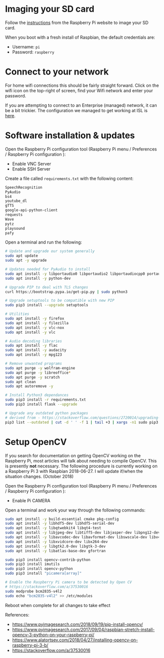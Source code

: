 <!-- TITLE: Raspberry Pi Setup -->

# Imaging your SD card

Follow the [instructions](https://www.raspberrypi.org/documentation/installation/installing-images/README.md) from the Raspberry Pi website to image your SD card.

When you boot with a fresh install of Raspbian, the default credentials are:

* Username: `pi`
* Password: `raspberry`

# Connect to your network

For home wifi connections this should be fairly straight forward. Click on the wifi icon on the top-right of screen, find your Wifi network and enter your password.

If you are attempting to connect to an Enterprise (managed) network, it can be a bit trickier. The configuration we managed to get working at ISL is [here](/raspberrypi-setup-enterprisewifi).

# Software installation & updates

Open the Raspberry Pi configuration tool (Raspberry Pi menu / Preferences / Raspberry Pi configuration ):

* Enable VNC Server
* Enable SSH Server

Create a file called `requirements.txt` with the following content:

```txt
SpeechRecognition
PyAudio
bs4
youtube_dl
gTTS
google-api-python-client
requests
Wave
pytz
playsound
pafy
```

Open a terminal and run the following:

```bash
# Update and upgrade our system generally
sudo apt update
sudo apt -y upgrade

# Updates needed for PyAudio to install
sudo apt install -y libportaudio0 libportaudio2 libportaudiocpp0 portaudio19-dev
sudo apt install -y python-dev 

# Upgrade PIP to deal with TLS changes
curl https://bootstrap.pypa.io/get-pip.py | sudo python3

# Upgrade setuptools to be compatible with new PIP
sudo pip3 install --upgrade setuptools

# Utilities
sudo apt install -y firefox
sudo apt install -y filezilla
sudo apt install -y vlc-nox
sudo apt install -y vlc

# Audio decoding libraries
sudo apt install -y flac
sudo apt install -y audacity
sudo apt install -y mpg123

# Remove unwanted programs
sudo apt purge -y wolfram-engine
sudo apt purge -y libreoffice*
sudo apt purge -y scratch
sudo apt clean
sudo apt autoremove -y

# Install Python3 dependances
sudo pip3 install -r requirements.txt
sudo pip3 install flask --upgrade

# Upgrade any outdated python packages
# derived from - https://stackoverflow.com/questions/2720014/upgrading-all-packages-with-pip
pip3 list --outdated | cut -d ' ' -f 1 | tail +3 | xargs -n1 sudo pip3 install --upgrade
```

# Setup OpenCV

If you search for documentation on getting OpenCV working on the Raspberry Pi, most articles will talk about needing to compile OpenCV. This is presently **not** necessary. The following procedure is currently working on a Raspberry Pi 3 with Raspbian 2018-06-27. I will update if/when the situation changes. (October 2018)

Open the Raspberry Pi configuration tool (Raspberry Pi menu / Preferences / Raspberry Pi configuration ):

* Enable Pi CAMERA

Open a terminal and work your way through the following commands:

```bash
sudo apt install -y build-essential cmake pkg-config
sudo apt install -y libhdf5-dev libhdf5-serial-dev
sudo apt install -y libqtwebkit4 libqt4-test
sudo apt install -y libjpeg-dev libtiff5-dev libjasper-dev libpng12-dev
sudo apt install -y libavcodec-dev libavformat-dev libswscale-dev libv4l-dev
sudo apt install -y libxvidcore-dev libx264-dev
sudo apt install -y libgtk2.0-dev libgtk-3-dev
sudo apt install -y libatlas-base-dev gfortran

sudo pip3 install opencv-contrib-python
sudo pip3 install imutils
sudo pip3 install opencv-python
sudo pip3 install "picamera[array]"

# Enable the Raspberry Pi camera to be detected by Open CV
# https://stackoverflow.com/a/37530016
sudo modprobe bcm2835-v4l2 
sudo echo "bcm2835-v4l2" >> /etc/modules
```

Reboot when complete for all changes to take effect

References:

* https://www.pyimagesearch.com/2018/09/19/pip-install-opencv/
* https://www.pyimagesearch.com/2017/09/04/raspbian-stretch-install-opencv-3-python-on-your-raspberry-pi/
* https://www.alatortsev.com/2018/04/27/installing-opencv-on-raspberry-pi-3-b/
* https://stackoverflow.com/a/37530016
